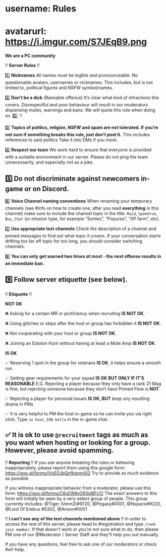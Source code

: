 # username: Rules
# avatarurl: https://i.imgur.com/S7JEqB9.png

**We are a PC community**

:bangbang: **Server Rules** :bangbang:

:one: **Nicknames**
All names must be legible and pronounceable.
No questionable avatars, usernames or nicknames. This includes, but is not limited to, political figures and NSFW symbol/names.

:two: **Don’t be a dick** (Bannable offence)
It’s clear what kind of infractions this covers. Disrespectful and poor behaviour will result in our moderators dispensing mutes, warnings and bans. We will quote this rule when doing so.
:two:. 1

:three: **Topics of politics, religion, NSFW and spam are not tolerated. If you’re not sure if something breaks this rule, just don’t post it.**
This includes references to said politics
Take it into DMs if you insist.

:four: **Respect our team**
We work hard to ensure that everyone is provided with a suitable environment in our server. Please do not ping the team unnecessarily, and especially not as a joke.

:five: **Do not discriminate against newcomers in-game  or on Discord.**
---

:six: **Voice Channel naming conventions**
When renaming your temporary channels (see #info on how to create one, after you read **everything** in this channel) make sure to include the channel topic in the title: `Raid`, `Speedrun`, `Bus`, `Chat` (or mission type, for example “Sorties”, “Fissures”, “XP farm”, etc).

:seven: **Use appropriate text channels**
Check the description of a channel and pinned messages to find out what topic it covers.
If your conversation starts drifting too far off topic for too long, you should consider switching channels.

:eight: **You can only get warned two times *at most* - the next offense results in an immediate ban.**

:nine: **Follow server etiquette** (see below).
---

:bangbang: **Etiquette** :bangbang:

**NOT OK**

:x: Asking for a certain MR or proficiency when recruiting **IS NOT OK**.

:x: Using glitches or skips after the host or group has forbidden it **IS NOT OK**.

:x: Not cooperating with your host or group **IS NOT OK**.

:x: Joining an Eidolon Hunt without having at least a Mote Amp **IS NOT OK**. 

**IS OK**

:white_check_mark: Reserving 1 spot in the group for veterans **IS OK**, it helps ensure a smooth run.

:white_check_mark: Setting gear requirements for your squad **IS OK BUT ONLY IF IT’S REASONABLE** E.G. Rejecting a player because they only have a rank 21 Mag is fine; but rejecting someone because they don’t have Primed Flow is **NOT**

:white_check_mark: Rejecting a player for personal issues **IS OK, BUT** keep any resulting drama in PMs

:white_check_mark: It is very helpful to PM the host in-game so he can invite you via right click. Type `/w host_IGN hello` in the in-game chat.

:white_check_mark: It is ok to use `@recruitment` tags as much as you want when hosting or looking for a group. However, please avoid spamming.
---
:bangbang: **Reporting** :bangbang:
If you see anyone breaking the rules or behaving inappropriately, please report them using this google form: <https://goo.gl/forms/iVxE0JbQnfbgnmXj2>
Try to provide as much evidence as possible.

If you witness inappropriate behavior from a moderator, please use this form: <https://goo.gl/forms/C6xEWArG93id8Fcf2>
The exact answers to this form will initially be seen by a very select group of people. This group currently includes: @Tiger (Venn2)#9720, @Pegasy#0001, @Nspace#9220, @Lord Of Erebus
#5302, @Anson#0001 

:bangbang:  **I can't see any of the text channels mentioned above** :bangbang: 
In order to access the rest of this server, please head to #registration and type `/rank join member`. If that doesn't work or you're not sure what to do, then please PM one of our @Moderator / Server Staff and they'll help you out manually.

If you have any questions, feel free to ask one of our moderators or check #wf-help.
